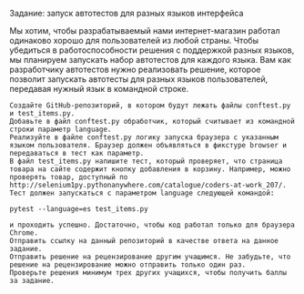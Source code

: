 Задание: запуск автотестов для разных языков интерфейса

Мы хотим, чтобы разрабатываемый нами интернет-магазин работал одинаково хорошо для пользователей из любой страны. Чтобы убедиться в работоспособности решения с поддержкой разных языков, мы планируем запускать набор автотестов для каждого языка. Вам как разработчику автотестов нужно реализовать решение, которое позволит запускать автотесты для разных языков пользователей, передавая нужный язык в командной строке.

    Создайте GitHub-репозиторий, в котором будут лежать файлы conftest.py и test_items.py.
    Добавьте в файл conftest.py обработчик, который считывает из командной строки параметр language.
    Реализуйте в файле conftest.py логику запуска браузера с указанным языком пользователя. Браузер должен объявляться в фикстуре browser и передаваться в тест как параметр.
    В файл test_items.py напишите тест, который проверяет, что страница товара на сайте содержит кнопку добавления в корзину. Например, можно проверять товар, доступный по http://selenium1py.pythonanywhere.com/catalogue/coders-at-work_207/.
    Тест должен запускаться с параметром language следующей командой:

    pytest --language=es test_items.py

    и проходить успешно. Достаточно, чтобы код работал только для браузера Сhrome.
    Отправить ссылку на данный репозиторий в качестве ответа на данное задание.
    Отправить решение на рецензирование другим учащимся. Не забудьте, что решение на рецензирование можно отправить только один раз.
    Проверьте решения минимум трех других учащихся, чтобы получить баллы за задание.
